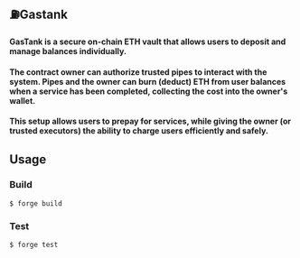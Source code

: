 ## ⛽Gastank

#### GasTank is a secure on-chain ETH vault that allows users to deposit and manage balances individually.
#### The contract owner can authorize trusted pipes to interact with the system. Pipes and the owner can burn (deduct) ETH from user balances when a service has been completed, collecting the cost into the owner's wallet.
#### This setup allows users to prepay for services, while giving the owner (or trusted executors) the ability to charge users efficiently and safely.


## Usage

### Build

```shell
$ forge build
```

### Test

```shell
$ forge test
```
